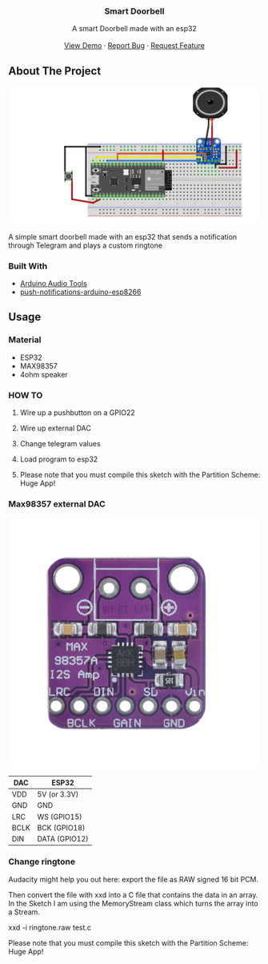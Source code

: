<!-- Improved compatibility of back to top link: See: https://github.com/othneildrew/Best-README-Template/pull/73 -->
<a name="readme-top"></a>
<!--
*** Thanks for checking out the Best-README-Template. If you have a suggestion
*** that would make this better, please fork the repo and create a pull request
*** or simply open an issue with the tag "enhancement".
*** Don't forget to give the project a star!
*** Thanks again! Now go create something AMAZING! :D
-->



<!-- PROJECT LOGO -->

<h3 align="center">Smart Doorbell</h3>

  <p align="center">
    A smart Doorbell made with an esp32
    <br />
    <br />
    <a href="#about-the-project">View Demo</a>
    ·
    <a href="https://github.com/SkillFlame/Smart-Doorbell/issues/new">Report Bug</a>
    ·
    <a href="https://github.com/SkillFlame/Smart-Doorbell/issues/new">Request Feature</a>
  </p>
</div>



<!-- ABOUT THE PROJECT -->
## About The Project

![Product Name Screen Shot][product-screenshot]

A simple smart doorbell made with an esp32 that sends a notification through Telegram and plays a custom ringtone

### Built With

* [Arduino Audio Tools](https://github.com/pschatzmann/arduino-audio-tools)
* [push-notifications-arduino-esp8266](https://github.com/witnessmenow/push-notifications-arduino-esp8266)

## Usage 

### Material

* ESP32
* MAX98357
* 4ohm speaker

### HOW TO

1. Wire up a pushbutton on a GPIO22

1. Wire up external DAC

1. Change telegram values

1. Load program to esp32

  1. Please note that you must compile this sketch with the Partition Scheme: Huge App!

### Max98357 external DAC

![DAC](images/dac.png)

DAC  |	ESP32
-----|----------------
VDD  |	5V (or 3.3V)
GND  |	GND
LRC  |	WS (GPIO15)
BCLK |	BCK (GPIO18)
DIN  |	DATA (GPIO12)

### Change ringtone

Audacity might help you out here: export the file as RAW signed 16 bit PCM.

Then convert the file with xxd into a C file that contains the data in an array. In the Sketch I am using the MemoryStream class which turns the array into a Stream.

xxd -i ringtone.raw test.c

Please note that you must compile this sketch with the Partition Scheme: Huge App!

<!-- MARKDOWN LINKS & IMAGES -->
<!-- https://www.markdownguide.org/basic-syntax/#reference-style-links -->

[issues-shield]: https://img.shields.io/github/issues/SkillFLame/Smart-Doorbell.svg?style=for-the-badge
[issues-url]: https://github.com/SkillFlame/Smart-Doorbell/issues/new
[product-screenshot]: images/screenshot.png
